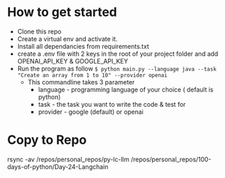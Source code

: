 # How to get started 
- Clone this repo 
- Create a virtual env and activate it.
- Install all dependancies from requirements.txt
- create a .env file with 2 keys in the root of your project folder and add OPENAI_API_KEY & GOOGLE_API_KEY
- Run the program as follow ```$ python main.py --language java --task "Create an array from 1 to 10" --provider openai```
    - This commandline takes 3 parameter 
        - language - programming language of your choice ( default is python)
        - task - the task you want to write the code & test for
        - provider - google (default) or openai



# Copy to Repo
rsync -av /repos/personal_repos/py-lc-llm /repos/personal_repos/100-days-of-python/Day-24-Langchain